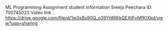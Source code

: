 ML Programming Assignment
student information
Sreeja Peechara
ID: 700745023
Video link : https://drive.google.com/file/d/1w3sBu90Q_o39YttRIKkQEXtFvMfKIXkd/view?usp=sharing
